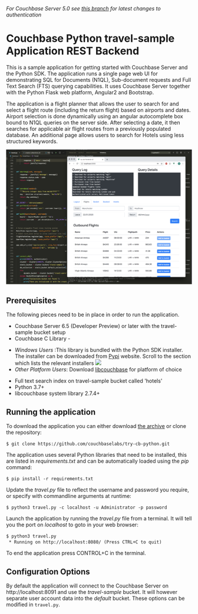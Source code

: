 _For Couchbase Server 5.0 see [this branch](https://github.com/couchbaselabs/try-cb-python/tree/5.0) for latest changes to authentication_

# Couchbase Python travel-sample Application REST Backend
This is a sample application for getting started with Couchbase Server and the Python SDK. 
The application runs a single page web UI for demonstrating SQL for Documents (N1QL), Sub-document requests and Full Text Search (FTS) querying capabilities. 
It uses Couchbase Server together with the Python Flask web platform, Angular2 and Bootstrap.

The application is a flight planner that allows the user to search for and select a flight route (including the return flight) based on airports and dates. 
Airport selection is done dynamically using an angular autocomplete box bound to N1QL queries on the server side. After selecting a date, it then searches 
for applicable air flight routes from a previously populated database. An additional page allows users to search for Hotels using less structured keywords.

![Application](app.png)

## Prerequisites
The following pieces need to be in place in order to run the application.

* Couchbase Server 6.5 (Developer Preview) or later with the travel-sample bucket setup
* Couchbase C Library -

- *Windows Users* :This library is bundled with the Python SDK installer. The installer can be downloaded from [Pypi](https://pypi.python.org/pypi/couchbase) website. Scroll to the section which lists the relevant installers
   ![](https://raw.githubusercontent.com/couchbaselabs/try-cb-python/5.0/win_py_installer.png)
- *Other Platform Users*: Download [libcouchbase](https://developer.couchbase.com/documentation/server/current/sdk/c/start-using-sdk.html) for platform of choice
* Full text search index on travel-sample bucket called 'hotels'
* Python 3.7+
* libcouchbase system library 2.7.4+

## Running the application
To download the application you can either download [the archive](https://github.com/couchbaselabs/try-cb-python/archive/master.zip) or clone the repository:

```
$ git clone https://github.com/couchbaselabs/try-cb-python.git
```

The application uses several Python libraries that need to be installed, this are listed in _requirements.txt_ and can be automatically loaded using the _pip_ command:
```
$ pip install -r requirements.txt
```

Update the _travel.py_ file to reflect the username and password you require, or specify with commandline arguments at runtime:
```
$ python3 travel.py -c localhost -u Administrator -p password
```

Launch the application by running the _travel.py_ file from a terminal.
It will tell you the port on _localhost_ to goto in your web browser:

```
$ python3 travel.py
 * Running on http://localhost:8080/ (Press CTRL+C to quit)
```

To end the application press CONTROL+C in the terminal.

## Configuration Options

By default the application will connect to the Couchbase Server on http://localhost:8091 and use the _travel-sample_ bucket. 
It will however separate user account data into the _default_ bucket.  These options can be modified in `travel.py`.
